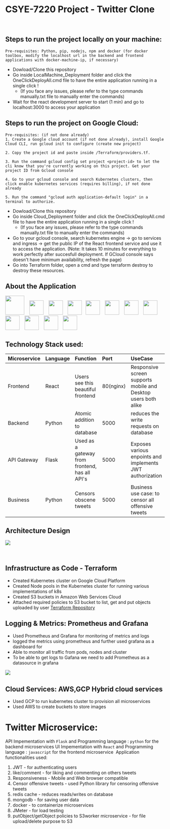 # CSYE-7220 Project - Twitter Clone
​
## Steps to run the project locally on your machine:
    Pre-requisites: Python, pip, nodejs, npm and docker (for docker toolbox, modify the localhost url in the backend and frontend applications with docker-machine-ip, if necessary) 
* Dowload/Clone this repository
* Go inside LocalMachine_Deployment folder and click the OneClickDeployAll.cmd file to have the entire application running in a single click ! 
    * (If you face any issues, please refer to the type commands manually.txt file to manually enter the commands)
* Wait for the react development server to start (1 min) and go to localhost:3000 to access your application

## Steps to run the project on Google Cloud:
    Pre-requisites: (if not done already)
    1. Create a Google cloud account (if not done already), install Google Cloud CLI, run gcloud init to configure (create new project) 
    
    2. Copy the project id and paste inside /Terraform/providers.tf.

    3. Run the command gcloud config set project <project-id> to let the cli know that you're currently working on this project. Get your project ID from Gcloud console
    
    4. Go to your gcloud console and search Kubernetes clusters, then click enable kubernetes services (requires billing), if not done already

    5. Run the command "gcloud auth application-default login" in a terminal to authorize. 

* Dowload/Clone this repository
* Go inside Cloud_Deployment folder and click the OneClickDeployAll.cmd file to have the entire application running in a single click ! 
  * (If you face any issues, please refer to the type commands manually.txt file to manually enter the commands)
* Go to your gcloud console, search kubernetes engine -> go to services and ingress -> get the public IP of the React frontend service and use it to access the application. (Note: It takes 10 minutes for everything to work perfectly after succesfull deployment. If GCloud console says doesn't have minimum availability, refresh the page)
* Go into Terraform folder, open a cmd and type terraform destroy to destroy these resources.


## About the Application
<img src="https://github.com/vikramzone/devops_final_project/blob/main/Images/mongo.png" height="60" />&nbsp;&nbsp;&nbsp;
<img src="https://github.com/vikramzone/devops_final_project/blob/main/Images/javascript.png" height="45" />&nbsp;&nbsp;&nbsp;
<img src="https://github.com/vikramzone/devops_final_project/blob/main/Images/python.png" height="45" />&nbsp;&nbsp;&nbsp;
<img src="https://github.com/vikramzone/devops_final_project/blob/main/Images/prom.png" height="45" />&nbsp;&nbsp;
<img src="https://github.com/vikramzone/devops_final_project/blob/main/Images/grafana.png" height="45" />&nbsp;&nbsp;&nbsp;
<img src="https://github.com/vikramzone/devops_final_project/blob/main/Images/kubernetes.png" height="45" />&nbsp;&nbsp;&nbsp;
<img src="https://github.com/vikramzone/devops_final_project/blob/main/Images/gcp.jpg" height="45" />&nbsp;&nbsp;&nbsp;
<img src="https://github.com/vikramzone/devops_final_project/blob/main/Images/docker.png" height="45" />&nbsp;&nbsp;&nbsp;
<img src="https://github.com/vikramzone/devops_final_project/blob/main/Images/terraform.png" height="45" />&nbsp;&nbsp;&nbsp;
<img src="https://github.com/vikramzone/devops_final_project/blob/main/Images/react.png" height="45" />&nbsp;&nbsp;&nbsp;
<img src="https://github.com/vikramzone/devops_final_project/blob/main/Images/redux.png" height="45" />&nbsp;&nbsp;&nbsp;
<img src="https://github.com/vikramzone/devops_final_project/blob/main/Images/redis.png" height="45" />&nbsp;&nbsp;&nbsp;
​

## Technology Stack used:
| Microservice | Language | Function | Port     | UseCase       |
|-------|:-----------|:----------------------------- |:------------| :-----------|
| Frontend | React | Users see this beautiful frontend | 80(nginx) | Responsive screen supports mobile and Desktop users both alike |
| Backend | Python | Atomic addition to database | 5000 | reduces the write requests on database |
| API Gateway | Flask | Used as a gateway from frontend, has all API's | 5000 | Exposes various enpoints and implements JWT authorization |
| Business | Python | Censors obscene tweets | 5000 | Business use case: to censor all offensive tweets |


## Architecture Design
![](https://github.com/vikramzone/devops_final_project/blob/main/Images/Architecture.png)

​
## Infrastructure as Code - Terraform
* Created Kubernetes cluster on Google Cloud Platform
* Created Node pools in the Kubernetes cluster for running various implementations of k8s
* Created S3 buckets in Amazon Web Services Cloud
* Attached required policies to S3 bucket to list, get and put objects uploaded by user
[Terraform Repository](https://github.com/vikramzone/devops_final_project/tree/main/Cloud_Deployment/Terraform)
​
## Logging & Metrics: Prometheus and Grafana
* Used Prometheus and Grafana for monitoring of metrics and logs 
* logged the metrics using prometheus and further used grafana as a dashboard for 
* Able to monitor all traffic from pods, nodes and cluster
* To be able to get logs to Gafana we need to add Prometheus as a datasource in grafana

![](https://github.com/vikramzone/devops_final_project/blob/main/Images/monitoring.png)
​
## Cloud Services: AWS,GCP Hybrid cloud services 
* Used GCP to run kubernetes cluster to provision all microservices
* Used AWS to create buckets to store images
​

# Twitter Microservice:
API Impementation with `Flask` and Programming language : `python` for the backend microservices
UI Impementation with `React` and Programming language : `javascript` for the frontend microservice
​
Application functionalities used:
1. JWT - for authenticating users
2. like/comment - for liking and commenting on others tweets
3. Responsiveness - Mobile and Web browser compatible
4. Censor offensive tweets - used Python library for censoring offensive tweets
5. redis cache - reduces reads/writes on database
6. mongodb - for saving user data
7. docker - to containerize microservices
8. JMeter - for load testing
9. putObject/getObject policies to S3worker microservice - for file upload/delete purpose to S3
